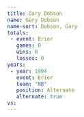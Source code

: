 ```yaml
---
title: Gary Dobson
name: Gary Dobson
name-sort: Dobson, Gary
totals:
 - event: Brier
   games: 0
   wins: 0
   losses: 0
years:
 - year: 1994
   event: Brier
   team: "NB"
   position: Alternate
   alternate: true
vs:
---
```

